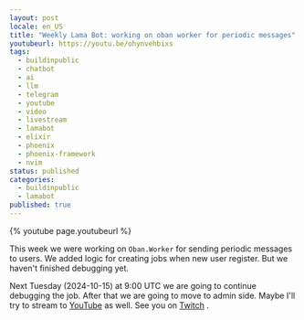 ```yaml
---
layout: post
locale: en_US
title: "Weekly Lama Bot: working on oban worker for periodic messages"
youtubeurl: https://youtu.be/ohynvehbixs
tags:
  - buildinpublic
  - chatbot
  - ai
  - llm
  - telegram
  - youtube
  - video
  - livestream
  - lamabot
  - elixir
  - phoenix
  - phoenix-framework
  - nvim
status: published
categories:
  - buildinpublic
  - lamabot
published: true
---
```

{% youtube page.youtubeurl %}


This week we were working on `Oban.Worker` for sending periodic messages to users. We added logic for creating jobs when new user register. But we haven't finished debugging yet.

Next Tuesday (2024-10-15) at 9:00 UTC we are going to continue debugging the job. After that we are going to move to admin side. Maybe I'll try to stream to [YouTube](https://www.youtube.com/c/AntonShvein) as well. See you on [Twitch](https://www.twitch.tv/war1and) .
